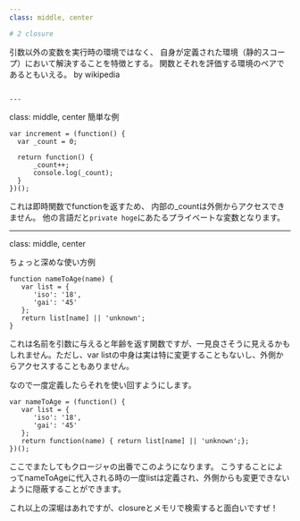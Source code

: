```yaml
---
class: middle, center

# 2 closure

```
引数以外の変数を実行時の環境ではなく、
自身が定義された環境（静的スコープ）において解決することを特徴とする。
関数とそれを評価する環境のペアであるともいえる。 by wikipedia
```

---
```

class: middle, center
簡単な例

```
var increment = (function() {
  var _count = 0;

  return function() {
      _count++;
      console.log(_count);
  }
})();
```


これは即時関数でfunctionを返すため、
内部の_countは外側からアクセスできません。
他の言語だと`private hoge`にあたるプライベートな変数となります。

---
class: middle, center

ちょっと深めな使い方例

```
function nameToAge(name) {
   var list = {
      'iso': '18',
      'gai': '45'
   };
   return list[name] || 'unknown';
}
```

これは名前を引数に与えると年齢を返す関数ですが、一見良さそうに見えるかもしれません。ただし、var listの中身は実は特に変更することもないし、外側からアクセスすることもありません。

なので一度定義したらそれを使い回すようにします。

```
var nameToAge = (function() {
   var list = {
      'iso': '18',
      'gai': '45'
   };
   return function(name) { return list[name] || 'unknown';};
})();
```

ここでまたしてもクロージャの出番でこのようになります。
こうすることによってnameToAgeに代入される時の一度listは定義され、外側からも変更できないように隠蔽することができます。

これ以上の深堀はあれですが、closureとメモリで検索すると面白いですぜ！


